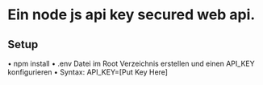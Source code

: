# Ein node js api key secured web api.
## Setup

• npm install
• .env Datei im Root Verzeichnis erstellen und einen API_KEY konfigurieren
    • Syntax: API_KEY=[Put Key Here]